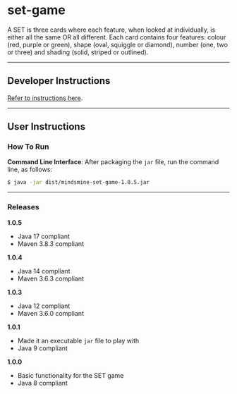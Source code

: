 # set-game #

A SET is three cards where each feature, when looked at individually, is either all the same OR all different. Each card
contains four features: colour (red, purple or green), shape (oval, squiggle or diamond), number (one, two or three) and
shading (solid, striped or outlined).

---

## Developer Instructions ##

[Refer to instructions here](../../README.md#developer-instructions).

---

## User Instructions ##

### How To Run ###

**Command Line Interface**: After packaging the `jar` file, run the command line, as follows:
```bash
$ java -jar dist/mindsmine-set-game-1.0.5.jar
```

---

### Releases ###

**1.0.5**
* Java 17 compliant
* Maven 3.8.3 compliant

**1.0.4**
* Java 14 compliant
* Maven 3.6.3 compliant

**1.0.3**
* Java 12 compliant
* Maven 3.6.0 compliant

**1.0.1**
* Made it an executable `jar` file to play with
* Java 9 compliant

**1.0.0**
* Basic functionality for the SET game
* Java 8 compliant
